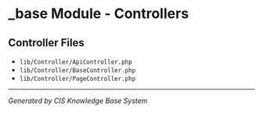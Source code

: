 # _base Module - Controllers

## Controller Files
- `lib/Controller/ApiController.php`
- `lib/Controller/BaseController.php`
- `lib/Controller/PageController.php`

---
*Generated by CIS Knowledge Base System*
